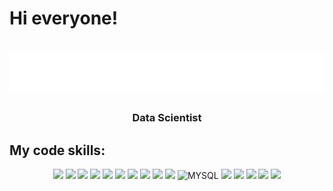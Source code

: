 <h1 align="left">Hi everyone!</a>

<h1 align="center">
  <img src="https://github.com/3am-dupektop/3am-dupektop/blob/main/logo.svg" alt="dr" />
</h1>


<h3 align="center">Data Scientist</h3>

## My code skills:
<div id="badges" align="center">
  <img src="https://img.shields.io/badge/python-3670A0?style=for-the-badge&logo=python&logoColor=ffdd54"/>
  <img src="https://img.shields.io/badge/-SQL-blue?style=for-the-badge"/>
  <img src="https://img.shields.io/badge/pandas-%23150458.svg?style=for-the-badge&logo=pandas&logoColor=white"/>
  <img src="https://img.shields.io/badge/numpy-%23013243.svg?style=for-the-badge&logo=numpy&logoColor=white"/>
  <img src="https://img.shields.io/badge/SciPy-%230C55A5.svg?style=for-the-badge&logo=scipy&logoColor=%white"/>
  <img src="https://img.shields.io/badge/Plotly-%233F4F75.svg?style=for-the-badge&logo=plotly&logoColor=white"/>
  <img src="https://img.shields.io/badge/Matplotlib-%23ffffff.svg?style=for-the-badge&logo=Matplotlib&logoColor=black"/>
  <img src="https://img.shields.io/badge/postgres-%23316192.svg?style=for-the-badge&logo=postgresql&logoColor=white"/>
  <img src="https://img.shields.io/badge/markdown-%23000000.svg?style=for-the-badge&logo=markdown&logoColor=white"/>
  <img src="https://img.shields.io/badge/-ClickHouse-yellow?style=for-the-badge"/>
  <img src="https://img.shields.io/badge/mysql-%2300f.svg?style=for-the-badge&logo=mysql&logoColor=white" alt="MYSQL"/>
  <img src="https://img.shields.io/badge/-Excel-brightgreen?style=for-the-badge"/>
  <img src="https://img.shields.io/badge/git-%23F05033.svg?style=for-the-badge&logo=git&logoColor=white"/>
  <img src="https://img.shields.io/badge/pytorch-%23EE4C2C.svg?style=for-the-badge&logo=pytorch&logoColor=white"/>
  <img src="https://img.shields.io/badge/MinIO-%23FF6950.svg?style=for-the-badge&logo=minio&logoColor=white"/>
  <img src="https://img.shields.io/badge/dvc-%230563EB.svg?style=for-the-badge&logo=dvc&logoColor=white"/>
</div>

